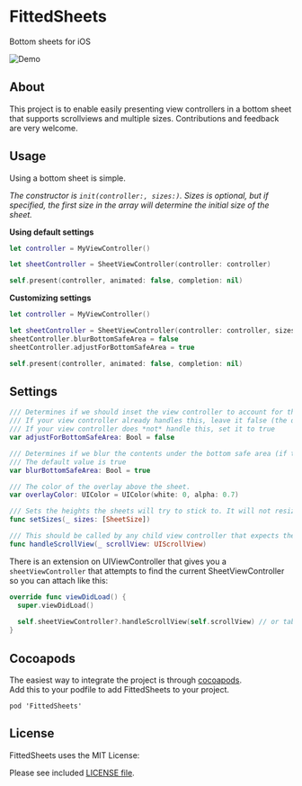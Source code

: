 # FittedSheets
Bottom sheets for iOS

![Demo](https://raw.githubusercontent.com/gordontucker/FittedSheets/master/fullDemo.gif)  

## About
This project is to enable easily presenting view controllers in a bottom sheet that supports scrollviews and multiple sizes. Contributions and feedback are very welcome.  

## Usage
Using a bottom sheet is simple. 

_The constructor is `init(controller:, sizes:)`. Sizes is optional, but if specified, the first size in the array will determine the initial size of the sheet._  

**Using default settings**  

```swift
let controller = MyViewController()

let sheetController = SheetViewController(controller: controller)

self.present(controller, animated: false, completion: nil)
```

**Customizing settings**  

```swift
let controller = MyViewController()

let sheetController = SheetViewController(controller: controller, sizes: [.fixed(100), .fixed(200), .halfScreen, .fullScreen)
sheetController.blurBottomSafeArea = false
sheetController.adjustForBottomSafeArea = true

self.present(controller, animated: false, completion: nil)
```

## Settings

```swift
/// Determines if we should inset the view controller to account for the bottom safe area.
/// If your view controller already handles this, leave it false (the default)
/// If your view controller does *not* handle this, set it to true
var adjustForBottomSafeArea: Bool = false
```

```swift
/// Determines if we blur the contents under the bottom safe area (if there is a safe area)
/// The default value is true
var blurBottomSafeArea: Bool = true
```

```swift
/// The color of the overlay above the sheet.
var overlayColor: UIColor = UIColor(white: 0, alpha: 0.7)
```

```swift
/// Sets the heights the sheets will try to stick to. It will not resize the current size, but will affect all future resizing of the sheet.
func setSizes(_ sizes: [SheetSize])
```

```swift
/// This should be called by any child view controller that expects the sheet to use be able to expand/collapse when the scroll view is at the top.
func handleScrollView(_ scrollView: UIScrollView)
```

There is an extension on UIViewController that gives you a `sheetViewController` that attempts to find the current SheetViewController so you can attach like this:

```swift
override func viewDidLoad() {
  super.viewDidLoad()
  
  self.sheetViewController?.handleScrollView(self.scrollView) // or tableView/collectionView/etc
}
```

## Cocoapods
The easiest way to integrate the project is through [cocoapods](http://cocoapods.org/).  
Add this to your podfile to add FittedSheets to your project.  

```
pod 'FittedSheets'
```

## License
FittedSheets uses the MIT License:

Please see included [LICENSE file](https://raw.githubusercontent.com/gordontucker/FittedSheets/master/LICENSE).

